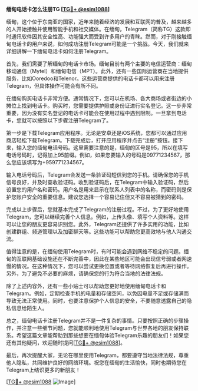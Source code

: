 **缅甸电话卡怎么注册TG [[TG💪+ @esim1088](https://t.me/s/esim1088)]**

缅甸，这个位于东南亚的国家，近年来随着经济的发展和互联网的普及，越来越多的人开始接触并使用智能手机和社交媒体。在缅甸，Telegram（简称TG）这款即时通讯软件因其安全性高、功能强大而受到许多用户的青睐。然而，对于刚接触缅甸电话卡的用户来说，如何成功注册Telegram可能是一个挑战。今天，我们就来详细讲解一下缅甸电话卡如何注册Telegram。

首先，我们需要了解缅甸的电话卡市场。缅甸目前有两个主要的电信运营商：缅甸移动通信（Mytel）和缅甸电信（MPT）。此外，还有一些国际运营商在当地提供服务，比如Ooredoo和Telenor。这些运营商提供的电话卡都可以用来注册Telegram，但具体操作可能会有所不同。

在缅甸购买电话卡非常方便。通常情况下，您可以在机场、各大商场或者街边的小摊位上找到电话卡。购买时，您需要提供护照或身份证进行实名登记。这一步非常重要，因为没有实名登记的电话卡可能会在使用过程中遇到限制。一旦拿到电话卡，您就可以按照以下步骤注册Telegram了。

第一步是下载Telegram应用程序。无论是安卓还是iOS系统，您都可以通过应用商店轻松下载Telegram。下载完成后，打开应用程序并点击“注册”按钮。接下来，输入您的缅甸电话号码。这里需要注意的是，缅甸的区号是95，所以在填写电话号码时，记得加上95前缀。例如，如果您要输入的号码是09771234567，那么您应该填写为+959771234567。

输入电话号码后，Telegram会发送一条验证码短信到您的手机。请确保您的手机信号良好，并及时查收验证码。收到验证码后，在Telegram中输入验证码，然后设置您的用户名和密码。用户名是用来显示在联系人列表中的名称，而密码则是保护您账户安全的重要信息。建议您选择一个容易记住但又不容易被猜到的密码。

完成以上步骤后，您就基本完成了Telegram的注册过程。不过，为了更好地使用Telegram，您可以继续完善个人信息。例如，上传头像、填写个人资料等。这样可以让您的朋友更容易识别您。此外，Telegram还提供了许多实用的功能，比如创建群组、频道管理以及加密聊天等。这些功能可以帮助您更高效地与他人沟通交流。

值得注意的是，在缅甸使用Telegram时，有时可能会遇到网络不稳定的问题。缅甸的互联网基础设施还在不断完善中，因此在某些地区可能会出现信号弱或者网速慢的情况。在这种情况下，您可以尝试更换位置或者等待网络恢复后再进行操作。另外，为了避免不必要的麻烦，请确保您的行为符合当地的法律法规。

除了上述内容外，还有一些小贴士可以帮助您更好地使用缅甸电话卡和Telegram。例如，定期检查手机的电量和存储空间，以免因电量不足或存储满而导致无法正常使用。同时，也要注意保护个人信息的安全，不要随意透露自己的隐私信息给陌生人。

总之，缅甸电话卡注册Telegram并不是一件复杂的事情。只要按照正确的步骤操作，并注意一些细节问题，您就能顺利地使用Telegram与世界各地的朋友保持联系。希望这篇文章能帮助到那些想要在缅甸体验Telegram乐趣的朋友们！如果您还有其他疑问，欢迎随时提问[[TG💪+ @esim1088](https://t.me/s/esim1088)]。

最后，再次提醒大家，无论在哪里使用Telegram，都要遵守当地法律法规，尊重他人隐私，共同维护良好的网络环境。祝您在缅甸的生活愉快，同时也期待您在Telegram上结识更多的新朋友！

[[TG💪+ @esim1088](https://t.me/s/esim1088) ![Image](https://i.postimg.cc/4NQfJmqS/Snipaste-2025-05-13-00-14-12.png)]